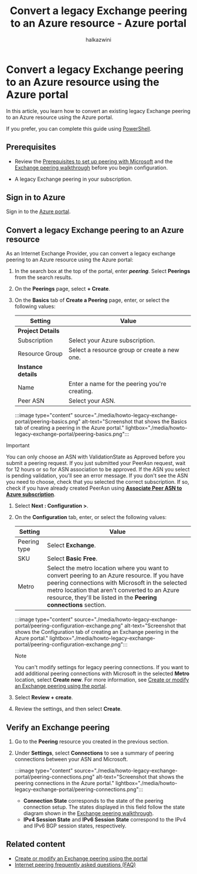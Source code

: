 ﻿---
title: Convert a legacy Exchange peering to an Azure resource - Azure portal
description: Learn how to convert a legacy Exchange peering to an Azure resource using the Azure portal.
titleSuffix: Internet Peering
author: halkazwini
ms.author: halkazwini
ms.service: internet-peering
ms.topic: how-to
ms.date: 10/14/2024
---

# Convert a legacy Exchange peering to an Azure resource using the Azure portal

In this article, you learn how to convert an existing legacy Exchange peering to an Azure resource using the Azure portal.

If you prefer, you can complete this guide using [PowerShell](howto-legacy-exchange-powershell.md).

## Prerequisites

- Review the [Prerequisites to set up peering with Microsoft](prerequisites.md) and the [Exchange peering walkthrough](walkthrough-exchange-all.md) before you begin configuration.

- A legacy Exchange peering in your subscription.

## Sign in to Azure

Sign in to the [Azure portal](https://portal.azure.com).

## Convert a legacy Exchange peering to an Azure resource

As an Internet Exchange Provider, you can convert a legacy exchange peering to an Azure resource using the Azure portal: 

1. In the search box at the top of the portal, enter ***peering***. Select **Peerings** from the search results.

1. On the **Peerings** page, select **+ Create**.

1. On the **Basics** tab of **Create a Peering** page, enter, or select the following values:

    | Setting | Value |
    | --- | --- |
    | **Project Details** |  |
    | Subscription | Select your Azure subscription. |
    | Resource Group | Select a resource group or create a new one. |
    | **Instance details** |  |
    | Name | Enter a name for the peering you're creating. |
    | Peer ASN | Select your ASN. |

    :::image type="content" source="./media/howto-legacy-exchange-portal/peering-basics.png" alt-text="Screenshot that shows the Basics tab of creating a peering in the Azure portal." lightbox="./media/howto-legacy-exchange-portal/peering-basics.png":::

  > [!IMPORTANT]  
  > You can only choose an ASN with ValidationState as Approved before you submit a peering request. If you just submitted your PeerAsn request, wait for 12 hours or so for ASN association to be approved. If the ASN you select is pending validation, you'll see an error message. If you don't see the ASN you need to choose, check that you selected the correct subscription. If so, check if you have already created PeerAsn using **[Associate Peer ASN to Azure subscription](https://go.microsoft.com/fwlink/?linkid=2129592)**.

1.  Select **Next : Configuration >**.

1. On the **Configuration** tab, enter, or select the following values:

    | Setting | Value |
    | --- | --- |
    | Peering type | Select **Exchange**. |
    | SKU | Select **Basic Free**. |
    | Metro | Select the metro location where you want to convert peering to an Azure resource. If you have peering connections with Microsoft in the selected metro location that aren't converted to an Azure resource, they'll be listed in the **Peering connections** section. |

    :::image type="content" source="./media/howto-legacy-exchange-portal/peering-configuration-exchange.png" alt-text="Screenshot that shows the Configuration tab of creating an Exchange peering in the Azure portal." lightbox="./media/howto-legacy-exchange-portal/peering-configuration-exchange.png":::

    > [!NOTE]
    > You can't modify settings for legacy peering connections. If you want to add additional peering connections with Microsoft in the selected **Metro** location, select **Create new**. For more information, see [Create or modify an Exchange peering using the portal](howto-exchange-portal.md).

1. Select **Review + create**. 

1. Review the settings, and then select **Create**.

## Verify an Exchange peering

1. Go to the **Peering** resource you created in the previous section.

1. Under **Settings**, select **Connections** to see a summary of peering connections between your ASN and Microsoft.

    :::image type="content" source="./media/howto-legacy-exchange-portal/peering-connections.png" alt-text="Screenshot that shows the peering connections in the Azure portal." lightbox="./media/howto-legacy-exchange-portal/peering-connections.png":::

    - **Connection State** corresponds to the state of the peering connection setup. The states displayed in this field follow the state diagram shown in the [Exchange peering walkthrough](walkthrough-exchange-all.md).
    - **IPv4 Session State** and **IPv6 Session State** correspond to the IPv4 and IPv6 BGP session states, respectively. 

## Related content

- [Create or modify an Exchange peering using the portal](howto-exchange-portal.md)
- [Internet peering frequently asked questions (FAQ)](faqs.md)
